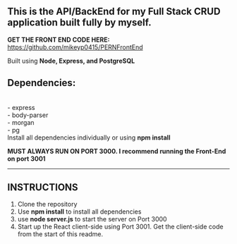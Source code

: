 ## This is the API/BackEnd for my Full Stack CRUD application built fully by myself.

<strong>GET THE FRONT END CODE HERE:</strong>
https://github.com/mikeyp0415/PERNFrontEnd


Built using <strong>Node, Express, and PostgreSQL</strong>

<h2>Dependencies:</h2>
<br>
- express
<br>
- body-parser
<br>
- morgan
<br>
- pg
<br>
Install all dependencies individually or using <strong>npm install</strong>

<strong>MUST ALWAYS RUN ON PORT 3000. I recommend running the Front-End on port 3001</strong>

<hr>

<h2>INSTRUCTIONS</h2>

1. Clone the repository
2. Use <strong>npm install</strong> to install all dependencies
3. use <strong>node server.js</strong> to start the server on Port 3000
4. Start up the React client-side using Port 3001. Get the client-side code from the start of this readme.
